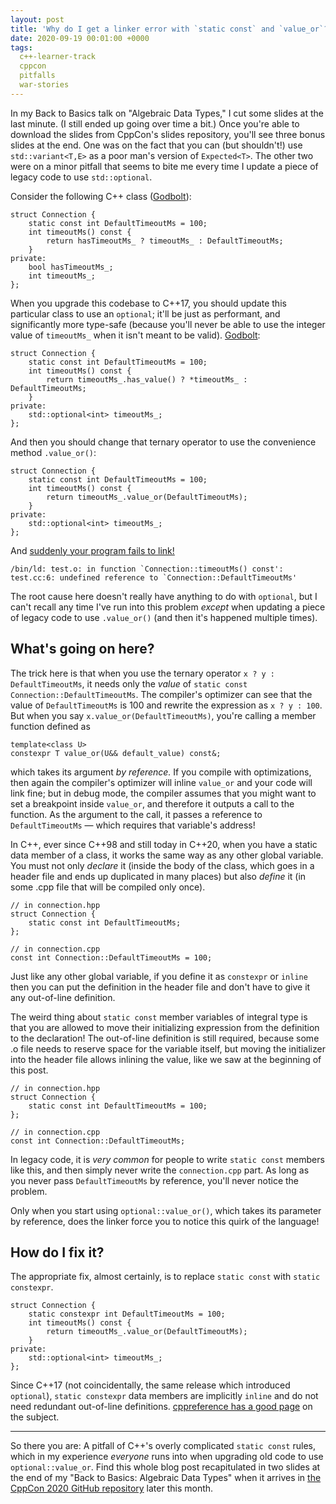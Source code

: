 ```yaml
---
layout: post
title: 'Why do I get a linker error with `static const` and `value_or`?'
date: 2020-09-19 00:01:00 +0000
tags:
  c++-learner-track
  cppcon
  pitfalls
  war-stories
---
```


In my Back to Basics talk on "Algebraic Data Types," I cut some slides at the
last minute. (I still ended up going over time a bit.) Once you're able
to download the
slides from CppCon's slides repository, you'll see three bonus slides at the
end. One was on the fact that you can (but shouldn't!) use `std::variant<T,E>` as a poor man's
version of `Expected<T>`. The other two were on a minor pitfall that seems to
bite me every time I update a piece of legacy code to use `std::optional`.

Consider the following C++ class ([Godbolt](https://godbolt.org/z/EEG4o4)):

    struct Connection {
        static const int DefaultTimeoutMs = 100;
        int timeoutMs() const {
            return hasTimeoutMs_ ? timeoutMs_ : DefaultTimeoutMs;
        }
    private:
        bool hasTimeoutMs_;
        int timeoutMs_;
    };

When you upgrade this codebase to C++17, you should update this particular
class to use an `optional`; it'll be just as performant, and significantly
more type-safe (because you'll never be able to use the integer value of `timeoutMs_`
when it isn't meant to be valid). [Godbolt](https://godbolt.org/z/8se47q):

    struct Connection {
        static const int DefaultTimeoutMs = 100;
        int timeoutMs() const {
            return timeoutMs_.has_value() ? *timeoutMs_ : DefaultTimeoutMs;
        }
    private:
        std::optional<int> timeoutMs_;
    };

And then you should change that ternary operator to use the convenience
method `.value_or()`:

    struct Connection {
        static const int DefaultTimeoutMs = 100;
        int timeoutMs() const {
            return timeoutMs_.value_or(DefaultTimeoutMs);
        }
    private:
        std::optional<int> timeoutMs_;
    };

And [suddenly your program fails to link!](https://godbolt.org/z/oqvMr5)

    /bin/ld: test.o: in function `Connection::timeoutMs() const':
    test.cc:6: undefined reference to `Connection::DefaultTimeoutMs'

The root cause here doesn't really have anything to do with `optional`,
but I can't recall any time I've run into this problem _except_ when
updating a piece of legacy code to use `.value_or()` (and then it's happened
multiple times).


## What's going on here?

The trick here is that when you use the ternary operator `x ? y : DefaultTimeoutMs`,
it needs only the _value_ of `static const Connection::DefaultTimeoutMs`. The
compiler's optimizer can see that the value of `DefaultTimeoutMs` is 100 and
rewrite the expression as `x ? y : 100`. But when you say `x.value_or(DefaultTimeoutMs)`,
you're calling a member function defined as

    template<class U>
    constexpr T value_or(U&& default_value) const&;

which takes its argument _by reference._ If you compile with optimizations, then
again the compiler's optimizer will inline `value_or` and your code will link fine;
but in debug mode, the compiler assumes that you might want to set a breakpoint
inside `value_or`, and therefore it outputs a call to the function. As the argument
to the call, it passes a reference to `DefaultTimeoutMs` — which requires that variable's
address!

In C++, ever since C++98 and still today in C++20, when you have a
static data member of a class, it works the same way as any other global variable.
You must not only _declare_ it (inside the body of the class, which goes in a header
file and ends up duplicated in many places) but also _define_ it
(in some .cpp file that will be compiled only once).

    // in connection.hpp
    struct Connection {
        static const int DefaultTimeoutMs;
    };

    // in connection.cpp
    const int Connection::DefaultTimeoutMs = 100;

Just like any other global variable, if you define it as `constexpr`
or `inline` then you can put the definition in the header file and
don't have to give it any out-of-line definition.

The weird thing about `static const` member variables of integral type
is that you are allowed to move their initializing expression from the
definition to the declaration!
The out-of-line definition is still required, because some .o file needs to
reserve space for the variable itself, but moving the initializer into the
header file allows inlining the value, like we saw at the beginning of
this post.

    // in connection.hpp
    struct Connection {
        static const int DefaultTimeoutMs = 100;
    };

    // in connection.cpp
    const int Connection::DefaultTimeoutMs;

In legacy code, it is _very common_ for people to write `static const` members
like this, and then simply never write the `connection.cpp` part. As long as
you never pass `DefaultTimeoutMs` by reference, you'll never notice the
problem.

Only when you start using `optional::value_or()`, which takes its
parameter by reference, does the linker force you to notice this quirk
of the language!


## How do I fix it?

The appropriate fix, almost certainly, is to replace `static const`
with `static constexpr`.

    struct Connection {
        static constexpr int DefaultTimeoutMs = 100;
        int timeoutMs() const {
            return timeoutMs_.value_or(DefaultTimeoutMs);
        }
    private:
        std::optional<int> timeoutMs_;
    };

Since C++17 (not coincidentally, the same release which introduced `optional`),
`static constexpr` data members are implicitly `inline` and do not need
redundant out-of-line definitions.
[cppreference has a good page](https://en.cppreference.com/w/cpp/language/static)
on the subject.

----

So there you are: A pitfall of C++'s overly complicated `static const` rules,
which in my experience _everyone_ runs into when upgrading old code to use
`optional::value_or`. Find this whole blog post recapitulated in two slides
at the end of my "Back to Basics: Algebraic Data Types" when it arrives in
[the CppCon 2020 GitHub repository](https://github.com/CppCon/CppCon2020)
later this month.
